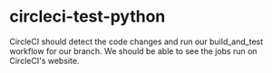 # circleci-test-python

CircleCI should detect the code changes and run our build_and_test workflow for our branch. We should be able to see the jobs run on CircleCI's website.